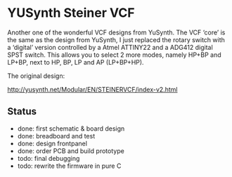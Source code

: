# YUSynth Steiner VCF

Another one of the wonderful VCF designs from YuSynth. The VCF ‘core’ is the same as the design from YuSynth, I just replaced the rotary switch with a ‘digital’ version controlled by a Atmel ATTINY22 and a ADG412 digital SPST switch. This allows you to select 2 more modes, namely HP+BP and LP+BP, next to HP, BP, LP and AP (LP+BP+HP).

The original design:

http://yusynth.net/Modular/EN/STEINERVCF/index-v2.html

## Status

- done: first schematic & board design
- done: breadboard and test
- done: design frontpanel
- done: order PCB and build prototype
- todo: final debugging
- todo: rewrite the firmware in pure C